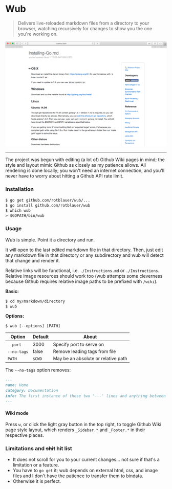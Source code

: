 # Wub

> Delivers live-reloaded markdown files from a directory to your browser,
watching recursively for changes to show you the one you're working on.

![wub-screenshot](./wub.png)

----

The project was begun with editing (a lot of) Github Wiki pages in mind; the style and layout
mimic Github as closely as my patience allows. All rendering is done locally;
you won't need an internet connection, and you'll never have to worry
about hitting a Github API rate limit.

### Installation
```shell
$ go get github.com/rotblauer/wub/...
$ go install github.com/rotblauer/wub
$ which wub
> $GOPATH/bin/wub
```

### Usage
Wub is simple. Point it a directory and run.

It will open to the last edited markdown file in that directory.
Then, just edit any markdown file in that directory or any subdirectory
and wub will detect that change and render it.

Relative links will be functional, i.e. `./Instructions.md` or `./Instructions`.
Relative image resources should work too (wub attempts some cleverness because
Github requires relative image paths to be prefixed with `/wiki`).

__Basic:__
```shell
$ cd my/markdown/directory
$ wub
```

__Options:__
```shell
$ wub [--options] [PATH]
```

| Option | Default | About |
|---|---|---|
| `--port` | 3000 | Specify port to serve on |
| `--no-tags` | false | Remove leading tags from file |
| `PATH` | `$CWD` | May be an absolute or relative path |

The `--no-tags` option removes:
```md
---
name: Home
category: Documentation
info: The first instance of these two '---' lines and anything between them will not be rendered.
---
```

#### Wiki mode
Press `w`, or click the light gray button in the top right,
to toggle Github Wiki page style layout, which renders `_Sidebar.*` and
`_Footer.*` in their respective places.

### Limitations and ~~shit~~ hit list
- It does not scroll for you to your current changes... not sure if that's a limitation or a feature.
- You have to `go get` it; wub depends on external html, css, and image files and I don't
 have the patience to transfer them to bindata.
- Otherwise it is perfect.
